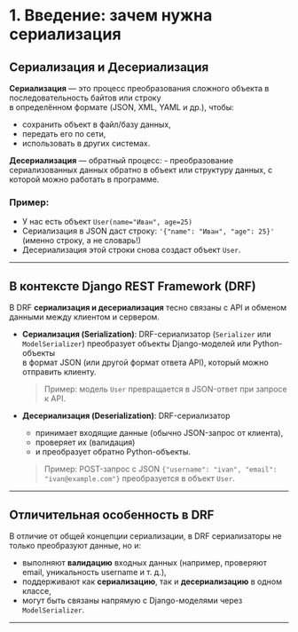 # 1. Введение: зачем нужна сериализация


## Сериализация и Десериализация

**Сериализация** — это процесс преобразования сложного объекта в последовательность байтов или строку  
в определённом формате (JSON, XML, YAML и др.), чтобы:

* сохранить объект в файл/базу данных,
* передать его по сети,
* использовать в других системах.

**Десериализация** — обратный процесс: 
    - преобразование сериализованных данных обратно в объект или структуру данных, с которой можно работать в программе.

### Пример:

* У нас есть объект `User(name="Иван", age=25)`
* Сериализация в JSON даст строку: `'{"name": "Иван", "age": 25}'` (именно строку, а не словарь!)
* Десериализация этой строки снова создаст объект `User`.

---

## В контексте Django REST Framework (DRF)

В DRF **сериализация и десериализация** тесно связаны с API и обменом данными между клиентом и сервером.

* **Сериализация (Serialization)**:
  DRF-сериализатор (`Serializer` или `ModelSerializer`) преобразует объекты Django-моделей или Python-объекты  
  в формат JSON (или другой формат ответа API), который можно отправить клиенту.

  > Пример: модель `User` превращается в JSON-ответ при запросе к API.

* **Десериализация (Deserialization)**:
  DRF-сериализатор 
  * принимает входящие данные (обычно JSON-запрос от клиента), 
  * проверяет их (валидация) 
  * и преобразует обратно Python-объекты.

  >   Пример: POST-запрос с JSON `{"username": "ivan", "email": "ivan@example.com"}` преобразуется в объект `User`.

---

## Отличительная особенность в DRF

В отличие от общей концепции сериализации, в DRF сериализаторы не только преобразуют данные, но и:

* выполняют **валидацию** входных данных (например, проверяют email, уникальность username и т. д.),
* поддерживают как **сериализацию**, так и **десериализацию** в одном классе,
* могут быть связаны напрямую с Django-моделями через `ModelSerializer`.

---

